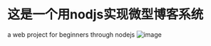 # 这是一个用nodjs实现微型博客系统
a web project for beginners through nodejs
![image](https://github.com/15927563017/website_first/raw/master/img/main-blog.png)
